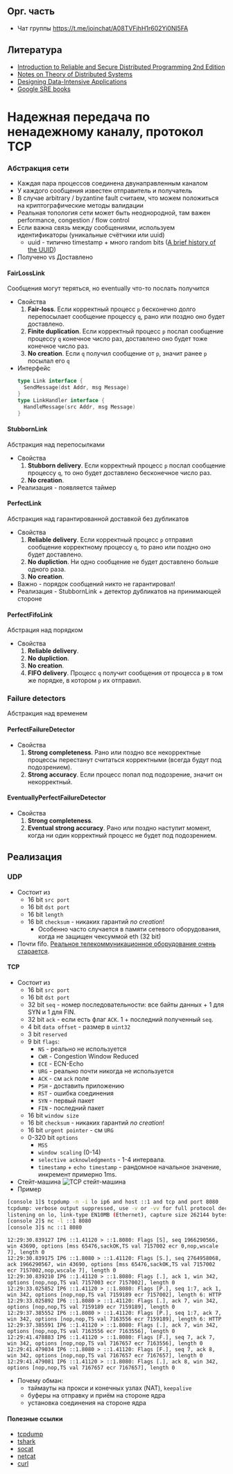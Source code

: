 ## Орг. часть
* Чат группы https://t.me/joinchat/A08TVFjhH1r602Yi0Nl5FA

## Литература
* [Introduction to Reliable and Secure Distributed Programming 2nd Edition](https://www.amazon.com/Introduction-Reliable-Secure-Distributed-Programming/dp/3642152597)
* [Notes on Theory of Distributed Systems](http://www.cs.yale.edu/homes/aspnes/classes/465/notes.pdf)
* [Designing Data-Intensive Applications](https://dataintensive.net/)
* [Google SRE books](https://landing.google.com/sre/books/)

# Надежная передача по ненадежному каналу, протокол TCP
### Абстракция сети
* Каждая пара процессов соединена двунаправленным каналом
* У каждого сообщения известен отправитель и получатель
* В случае arbitrary / byzantine fault считаем, что можем положиться на криптографические методы валидации
* Реальная топология сети может быть неоднородной, там важен performance, congestion / flow control
* Если важна связь между сообщениями, используем идентификаторы (уникальные счётчики или uuid)
  * uuid - типично timestamp + много random bits ([A brief history of the UUID](https://segment.com/blog/a-brief-history-of-the-uuid/))
* Получено vs Доставлено
#### FairLossLink
Сообщения могут теряться, но eventually что-то послать получится
* Свойства
  1. **Fair-loss**. Если корректный процесс `p` бесконечно долго перепосылает сообщение процессу `q`, рано или поздно оно будет доставлено.
  1. **Finite duplication**. Если корректный процесс `p` послал сообщение процессу `q` конечное число раз, доставлено оно будет тоже конечное число раз.
  1. **No creation**. Если `q` получил сообщение от `p`, значит ранее `p` посылал его `q`
* Интерфейс
  ```go
  type Link interface {
    SendMessage(dst Addr, msg Message)
  }
  type LinkHandler interface {
    HandleMessage(src Addr, msg Message)
  }
  ```
#### StubbornLink
Абстракция над перепосылками
* Свойства
  1. **Stubborn delivery**. Если корректный процесс `p` послал сообщение процессу `q`, то оно будет доставлено бесконечное число раз.
  1. **No creation**.
* Реализация - появляется таймер  
#### PerfectLink
Абстракция над гарантированной доставкой без дубликатов
* Свойства
  1. **Reliable delivery**. Если корректный процесс `p` отправил сообщение корректному процессу `q`, то рано или поздно оно будет доставлено.
  1. **No dupliction**. Ни одно сообщение не будет доставлено больше одного раза.
  1. **No creation**.
* Важно - порядок сообщений никто не гарантировал!  
* Реализация - StubbornLink + детектор дубликатов на принимающей стороне  
#### PerfectFifoLink
Абстрация над порядком
* Свойства
  1. **Reliable delivery**.
  1. **No dupliction**.
  1. **No creation**.
  1. **FIFO delivery**. Процесс `q` получит сообщения от процесса `p` в том же порядке, в котором `p` их отправил.
### Failure detectors
Абстракция над временем
#### PerfectFailureDetector
* Свойства
  1. **Strong completeness**. Рано или поздно все некорректные процессы перестанут считаться корректными (всегда будут под подозрением).
  1. **Strong accuracy**. Если процесс попал под подозрение, значит он некорректный.
#### EventuallyPerfectFailureDetector
* Свойства
  1. **Strong completeness**.
  1. **Eventual strong accuracy**. Рано или поздно наступит момент, когда ни один корректный процесс не будет под подозрением.
## Реализация
### UDP
* Состоит из 
  * 16 bit `src port`
  * 16 bit `dst port`
  * 16 bit `length`
  * 16 bit `checksum` - никаких гарантий *no creation*!
    * Особенно часто случается в памяти сетевого оборудования, когда не защищен чексуммой eth (32 bit)
* Почти fifo. [Реальное телекоммуникационное оборудование очень старается](https://linkmeup.ru/blog/312.html).
#### TCP
* Состоит из
  * 16 bit `src port`
  * 16 bit `dst port`
  * 32 bit `seq` - номер последовательности: все байты данных + 1 для SYN и 1 для FIN.
  * 32 bit `ack` - если есть флаг `ACK`. 1 + последний полученный `seq`.
  * 4 bit `data offset` - размер в `uint32`
  * 3 bit `reserved`
  * 9 bit `flags`:
    * `NS` - реально не используется
    * `CWR` - Congestion Window Reduced
    * `ECE` - ECN-Echo
    * `URG` - реально почти никогда не используется
    * `ACK` - см `ack` поле
    * `PSH` - доставить приложению
    * `RST` - ошибка соединения
    * `SYN` - первый пакет
    * `FIN` - последний пакет
  * 16 bit `window size`
  * 16 bit `checksum` - никаких гарантий *no creation*!
  * 16 bit `urgent pointer` - см `URG`
  * 0-320 bit `options`
    * `MSS`
    * `window scaling` (0-14)
    * `selective acknowledgments` - 1-4 интервала.
    * `timestamp` + `echo timestamp` - рандомное начальное значение, инкремент примерно 1ms.
* Стейт-машина
  ![TCP стейт-машина](https://upload.wikimedia.org/wikipedia/en/5/57/Tcp_state_diagram.png)
* Пример
```bash
[console 1]$ tcpdump -n -i lo ip6 and host ::1 and tcp and port 8080
tcpdump: verbose output suppressed, use -v or -vv for full protocol decode
listening on lo, link-type EN10MB (Ethernet), capture size 262144 bytes
[console 2]$ nc -l ::1 8080
[console 3]$ nc ::1 8080
```
```
12:29:30.839127 IP6 ::1.41120 > ::1.8080: Flags [S], seq 1966290566, win 43690, options [mss 65476,sackOK,TS val 7157002 ecr 0,nop,wscale 7], length 0
12:29:30.839175 IP6 ::1.8080 > ::1.41120: Flags [S.], seq 2764958068, ack 1966290567, win 43690, options [mss 65476,sackOK,TS val 7157002 ecr 7157002,nop,wscale 7], length 0
12:29:30.839210 IP6 ::1.41120 > ::1.8080: Flags [.], ack 1, win 342, options [nop,nop,TS val 7157003 ecr 7157002], length 0
12:29:33.025852 IP6 ::1.41120 > ::1.8080: Flags [P.], seq 1:7, ack 1, win 342, options [nop,nop,TS val 7159189 ecr 7157002], length 6: HTTP
12:29:33.025892 IP6 ::1.8080 > ::1.41120: Flags [.], ack 7, win 342, options [nop,nop,TS val 7159189 ecr 7159189], length 0
12:29:37.385552 IP6 ::1.8080 > ::1.41120: Flags [P.], seq 1:7, ack 7, win 342, options [nop,nop,TS val 7163556 ecr 7159189], length 6: HTTP
12:29:37.385591 IP6 ::1.41120 > ::1.8080: Flags [.], ack 7, win 342, options [nop,nop,TS val 7163556 ecr 7163556], length 0
12:29:41.478883 IP6 ::1.41120 > ::1.8080: Flags [F.], seq 7, ack 7, win 342, options [nop,nop,TS val 7167657 ecr 7163556], length 0
12:29:41.479034 IP6 ::1.8080 > ::1.41120: Flags [F.], seq 7, ack 8, win 342, options [nop,nop,TS val 7167657 ecr 7167657], length 0
12:29:41.479081 IP6 ::1.41120 > ::1.8080: Flags [.], ack 8, win 342, options [nop,nop,TS val 7167657 ecr 7167657], length 0
```
* Почему обман:
  * таймауты на прокси и конечных узлах (NAT), `keepalive`
  * буферы на отправку и приём на стороне ядра
  * установка соединения на стороне ядра
  
#### Полезные ссылки
* [tcpdump](https://danielmiessler.com/study/tcpdump/)
* [tshark](https://hackertarget.com/tshark-tutorial-and-filter-examples/)
* [socat](https://medium.com/@copyconstruct/socat-29453e9fc8a6)
* [netcat](https://kapeli.com/cheat_sheets/Netcat.docset/Contents/Resources/Documents/index)
* [curl](https://devhints.io/curl)
